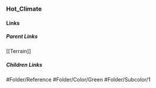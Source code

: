 ### Hot_Climate
#### Links
##### Parent Links
[[Terrain]]
##### Children Links
#Folder/Reference
#Folder/Color/Green
#Folder/Subcolor/1
